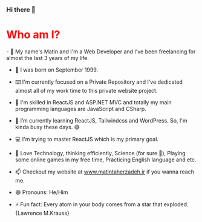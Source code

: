 <body>
  
### Hi there 👋

<div class="who-am-i">
  <h1>Who am I?</h1>
  <p>
    - 👦 My name's Matin and I'm a Web Developer and I've been freelancing for almost the last 3 years of my life.
  </p>
</div>


- 🎂 I was born on September 1999.
- ⌨️ I'm currently focused on a Private Repository and I've dedicated almost all of my work time to this private website project.
- 🔭 I'm skilled in ReactJS and ASP.NET MVC and totally my main programming languages are JavaScript and CSharp. 
- 🌱 I’m currently learning ReactJS, Tailwindcss and WordPress. So, I'm kinda busy these days. 😅
- 💻 I'm trying to master ReactJS which is my primary goal.
- 🤔 Love Technology, thinking efficiently, Science (for sure 🔭), Playing some online games in my free time, Practicing English language and etc.
- 📫 Checkout my website at www.matintaherzadeh.ir if you wanna reach me.
- 😄 Pronouns: He/Him
- ⚡ Fun fact: Every atom in your body comes from a star that exploded. {Lawrence M.Krauss}
  
  </body>

<style>
  .who-am-i h1{
    color:red;
  }
</style>
